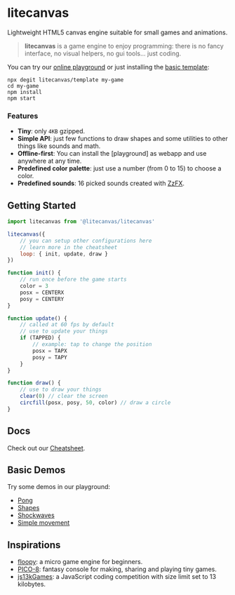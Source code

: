 # litecanvas

Lightweight HTML5 canvas engine suitable for small games and animations.

> **litecanvas** is a game engine to enjoy programming: there is no fancy interface, no visual helpers, no gui tools... just coding.

You can try our [online playground](https://litecanvas.github.io) or just installing the [basic template](https://github.com/litecanvas/template):

```
npx degit litecanvas/template my-game
cd my-game
npm install
npm start
```

### Features

-   **Tiny**: only `4KB` gzipped.
-   **Simple API**: just few functions to draw shapes and some utilities to other things like sounds and math.
-   **Offline-first**: You can install the [playground] as webapp and use anywhere at any time.
-   **Predefined color palette**: just use a number (from 0 to 15) to choose a color.
-   **Predefined sounds**: 16 picked sounds created with [ZzFX](https://killedbyapixel.github.io/ZzFX/).

## Getting Started

```js
import litecanvas from '@litecanvas/litecanvas'

litecanvas({
    // you can setup other configurations here
    // learn more in the cheatsheet
    loop: { init, update, draw }
})

function init() {
    // run once before the game starts
    color = 3
    posx = CENTERX
    posy = CENTERY
}

function update() {
    // called at 60 fps by default
    // use to update your things
    if (TAPPED) {
        // example: tap to change the position
        posx = TAPX
        posy = TAPY
    }
}

function draw() {
    // use to draw your things
    clear(0) // clear the screen
    circfill(posx, posy, 50, color) // draw a circle
}
```

## Docs

Check out our [Cheatsheet](https://github.com/litecanvas/engine/wiki/Cheatsheet).

## Basic Demos

Try some demos in our playground:

-   [Pong](https://litecanvas.github.io?c=eJx9VE1z2jAQvftXbE82wRSDoe3ghA7TEuDQlEmYEo6KLbCmxmZsETJtyG%2FvriS7hqE9YHa1u2%2FffkiJkDxk6TMrnN8WwEFEMh6A3%2FVc1GIuNrEcQO%2BTUlkqBUsEKwawZknBXevYCCxrx6Il3ECn6wUkT0nuK%2FGRRE8fr1Du%2BShHvJBkIHtgPbEkIe3L%2BG4xvjcHq%2BpgBS2YjmeT6QLa0NPWB%2FGLmxykjtJNQjpBi1ylVNJKS8WO8wjFLvEowiw3volY8wJFP7Akf5EG1O9iQet9GkqRpbDfRUxyJ5INoOaINTgmDCEakHO5z9MA2m3YsC2H7Jnnny10xIOYpRHSEuluLwsTuxjN57O7iQYDKBvx9kaWR6xUdbINXewqwNEgbREWZMzJipAGS3X3HfJQKCWk6XnC853ycLXZBe%2B91z9BjbLUlugoa9CoMpOrCHPO03qua6rY4HtB3dLUvIewnH1dTCsnpZmiSn893CZUYxya6ZYFlOvQ%2BaBy6AOa5Eejl2PT%2Fy2aMB0X6xfHPylQz07Fwy4rBA3UKhM0sW%2B0K1eg1%2BMKIhlYZTZtXZ1ZNexThsthYHFDTvpksOvV6Sa8vpq815WtWgJF4wZatUJMHfWWXQw0G34WpnmGMQ9%2FapphliSioH0%2BCBmfrlFl0%2BRd3QG3ylaX9ELRVVbfpfpOG2eEqkLUVWvSA%2FCXomc4HmuXLMrZwdEgIS5grpxObtuQVk8nyXko1yJJnMtkXMzW0OlCkYfK81%2BFdXzjSdff6Xsu0E%2FRdsF3oXwV6l7d0k0RQ%2FGyW19Z7Nv5w8DGfXBQoB3wGurcUDwCxzfU1EVh%2BLRuUscOeSp5bmP8VtCk7DqyeSbd8nlEr8no2xi%2B%2FxjfY4j%2FP19kQtRtVeIAiFlZbTWWP%2F4LrO4%3D)
-   [Shapes](https://litecanvas.github.io?c=eJyFVe9v2jAQ%2FZ6%2F4r5MJCVlSVrarhuaphYNPmxFHVI3VdXkBgNWgxPFpoCm%2Fu87%2FwgJJNkQEhf73b3ndxeTMEljwl%2BJcD3Hma95LFnKgXEmXQ%2F%2BOABCEklhAAHGhC%2BSIhZsRoWNJd1KkrAFdzsx5ZLmHR86z6mU6arj4X7COBVyl1A39IGvk8SH0XD8dTSF93AVeM5bhXqdzZDQkrM5uNMvk8nw1jyXcrpdE72DD7j%2BthfXRUW9IDooOcvJxhaME0py90yJytZi6apA5oSLeZqv3Jvh9%2Bnw%2FqcPJvjlA%2BrVdRVObJiMl%2BBq4kJPTASF4FrHoJnuaSyFLqw%2BzzklLyUyrCJvWI56WrFRFXv3SpJW5Nl1GZ9X4n4lvqjEl0Xloon6SBW2SZrsFilvJbyqSvsh0dJjoOpIlmbGYByP0lvb%2BVOIApySKclAproOpHJJcxBLklGBExSh%2FVderZPWX%2B1%2FQiVsUP%2FD%2BHY6wmEK1TTmCJizJHFPN7iEVYrfjf5eKkkbOBlA2LvsW3wLtl%2Bn3zetXUCMEC0ADxgUdQ45FaTcDus0tt%2FtJCkCilOeYNm%2B0u7D%2FqHppCrnH%2FjzuoxyEPZK8mMlGWK0khV5ofd0sU5IbvPsEfWY%2BZB7eNTAsyn%2FhxtpKqnBIDN1jar6x6I01tTuGxkXByqO9jVvpIiPxq9B8daHXamYzNha2JsGXZNIwbhUb9jj035t%2BnD3ezLGtQiJvhG57E3GDu7iFQSuOgtT1%2BpH%2FPlkCmPY7RYXjqnY07fXFrqWEyvFqXBdhoGp76EROtvzanm7ap5gvD3vzXEOU038GDx5zRshbuh3Sq5zbgE1D7XfxjnJskbjGOdU9dTKxHdyv7UiW2ueSsajhC12NxmKyQd2mjzFxPC%2FJILBAKHwueC9NkIqUIJQ13YNJTDll9LR3BzrL2lrgu0bsWbXjfsLhsMfyA%3D%3D)
-   [Shockwaves](https://litecanvas.github.io?c=eJyNU8tq3DAU3fsrbndyx%2FFo%2BoAwjQOFDJ1AoYEEsihdOJLcUWskI8nJmDD%2F3quHH%2B1surF1H7rnnOvjVjrBavVcW5JnWSsc6KdfgjkLFXz%2FERJM98oJgwmaZU2vmJNaQd%2Fx2gnCXQ6vGcB6DcwIzMCGgj1o9vulfhYWOrxoBdOKY5NsgOy%2Bfr67393AxTT3Gmi5iVMAGm2AeFSpuDh6zE%2FpeAUf03G1Grshgd6PgCjCZ0%2FhORNPoFmsBAykZINY0M2oeRyLYTnrC7dOC%2Bnc1C8k9rJW1IZsNri7%2F5jb9faQGHqIOCdWdEfOgc7ERcwJoYJvAaCsrZU%2FFXk9FfPu%2FTiP0mlLTK24JLSAx9ubh31ewJTY726%2F7B%2Fysdl2QnCcG%2BuXFDveUUpT2WspgwgMck81cpkw8aZneNwCLfA9pLepuextCp604cI8Su4OW3gfUky32mzhgz8HBlt0EQ0lz%2F5YwDCu0B2kLb0vjnM4YDj45fkL%2F%2Fgymi60LYDhCo01m8gI1xsVh3FhndHDX0YKhSgCVlUM46beAndzyxLhokqwsXENl%2FnYHXguTATQSoWwQyvOmEYaTBoWS7iLqLlYskpB2GM%2BIYxKZlenH3v8lI1s8f8gROdQXYOGN1UUl0acsj9yOjd7)
-   [Simple movement](https://litecanvas.js.org?c=eJxVUL1uwyAY3HmKG3HqRk7UdEBypwztXikzAlwjIYjw58ZW5XcvwUkUtvvhjgNnySjpf%2BXA%2FxhwsZp6gf3hvU5MjhQGJZ0R6KQbTM2WijEV%2FEA4OzmbiBbX2CTQXAOzwK7JSCdpd8hQBReiQG6892ejN%2FanJ4G3hi2MdaNXZIOH9ZbAq1xcGONZSzLgmlZznbCd8NLesZ6wgaZk2g78ceADp6%2Fj9%2Bcaewq2eL3hPCyZS3GjjvJyW6KckZFXCUWjqLPO8aKrfmZzwXJ3oawvL6T8S0mo2PIPhyl18w%3D%3D)

## Inspirations

-   [floopy](https://github.com/lpagg/floppy): a micro game engine for beginners.
-   [PICO-8](https://www.lexaloffle.com/pico-8.php): fantasy console for making, sharing and playing tiny games.
-   [js13kGames](https://js13kgames.com/): a JavaScript coding competition with size limit set to 13 kilobytes.
